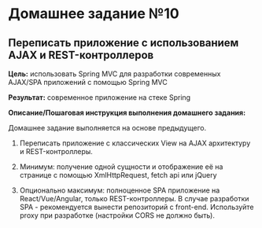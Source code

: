 # Домашнее задание №10

## Переписать приложение с использованием AJAX и REST-контроллеров

**Цель:** использовать Spring MVC для разработки современных AJAX/SPA приложений c помощью Spring MVC

**Результат:** современное приложение на стеке Spring

**Описание/Пошаговая инструкция выполнения домашнего задания:**

Домашнее задание выполняется на основе предыдущего.

    
1. Переписать приложение с классических View на AJAX архитектуру и REST-контроллеры.
    
2. Минимум: получение одной сущности и отображение её на странице с помощью XmlHttpRequest, fetch api или jQuery
    
3. Опционально максимум: полноценное SPA приложение на React/Vue/Angular, только REST-контроллеры. В случае разработки SPA - рекомендуется вынести репозиторий с front-end. Используйте proxy при разработке (настройки CORS не должно быть). 